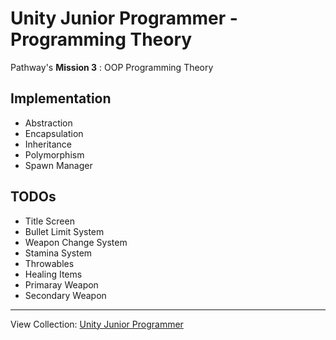 # Unity Junior Programmer - Programming Theory
Pathway's <b>Mission 3</b> : OOP Programming Theory

## Implementation 
- Abstraction
- Encapsulation
- Inheritance
- Polymorphism
- Spawn Manager

## TODOs
- Title Screen
- Bullet Limit System
- Weapon Change System
- Stamina System
- Throwables
- Healing Items
- Primaray Weapon
- Secondary Weapon

---
View Collection: <a href="https://github.com/jazersalazar/Unity-Junior-Programmer">Unity Junior Programmer</a>
